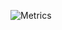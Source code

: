 ![Metrics](https://metrics.lecoq.io/forageddev?template=classic&isocalendar=1&isocalendar.duration=half-year&config.timezone=Europe%2FLondon)

